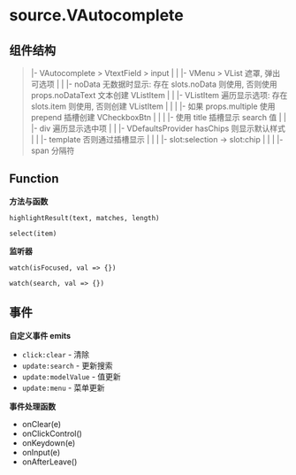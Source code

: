 # source.VAutocomplete

## 组件结构

> |- VAutocomplete > VtextField > input
> |
> | |- VMenu > VList 								遮罩, 弹出可选项
> | | |- noData 									无数据时显示: 存在 slots.noData 则使用, 否则使用 props.noDataText 文本创建 VListItem
> | | |- VListItem 									遍历显示选项: 存在 slots.item 则使用, 否则创建 VListItem
> | | | |- 如果 props.multiple 使用 prepend 插槽创建 VCheckboxBtn
> | | | |- 使用 title 插槽显示 search 值
> | 
> | |- div 											遍历显示选中项
> | | |- VDefaultsProvider 							hasChips 则显示默认样式 
> | | |- template 									否则通过插槽显示
> | | | |- slot:selection -> slot:chip
> | | | |- span 									分隔符

## Function

**方法与函数**

	highlightResult(text, matches, length)

	select(item)

**监听器**

	watch(isFocused, val => {})

	watch(search, val => {})







## 事件

**自定义事件 emits**

- `click:clear` - 清除
- `update:search` - 更新搜索
- `update:modelValue` - 值更新
- `update:menu` - 菜单更新

**事件处理函数**

- onClear(e)
- onClickControl()
- onKeydown(e)
- onInput(e)
- onAfterLeave()